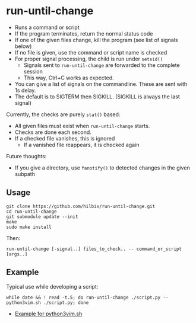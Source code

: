 # run-until-change

- Runs a command or script
- If the program terminates, return the normal status code
- If one of the given files change, kill the program (see list of signals below)
- If no file is given, use the command or script name is checked
- For proper signal processing, the child is run under `setsid()`
  - Signals sent to `run-until-change` are forwarded to the complete session
  - This way, Ctrl+C works as expected.
- You can give a list of signals on the commandline.  These are sent with 1s delay.
- The default is to SIGTERM then SIGKILL.  (SIGKILL is always the last signal)

Currently, the checks are purely `stat()` based:

- All given files must exist when `run-until-change` starts.
- Checks are done each second.
- If a checked file vanishes, this is ignored
  - If a vanished file reappears, it is checked again

Future thoughts:

- If you give a directory, use `fanotify()` to detected changes in the given subpath


## Usage

	git clone https://github.com/hilbix/run-until-change.git
	cd run-until-change
	git submodule update --init
	make
	sudo make install

Then:

	run-until-change [-signal..] files_to_check.. -- command_or_script [args..]


## Example

Typical use while developing a script:

	while date && ! read -t.5; do run-until-change ./script.py -- python3vim.sh ./script.py; done

- [Example for python3vim.sh](https://github.com/hilbix/tino/blob/master/howto/python3vim.sh)


